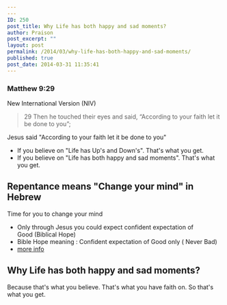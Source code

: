 ```yaml
---
---
ID: 250
post_title: Why Life has both happy and sad moments?
author: Praison
post_excerpt: ""
layout: post
permalink: /2014/03/why-life-has-both-happy-and-sad-moments/
published: true
post_date: 2014-03-31 11:35:41
---
```

<div>
<h3>Matthew 9:29</h3>
New International Version (NIV)

</div>
<div>
<blockquote>29 Then he touched their eyes and said, “According to your faith let it be done to you”;</blockquote>
Jesus said "According to your faith let it be done to you"
<ul>
	<li>If you believe on "Life has Up's and Down's". That's what you get.</li>
	<li>If you believe on "Life has both happy and sad moments". That's what you get.</li>
</ul>
<h2>Repentance means "Change your mind" in Hebrew</h2>
Time for you to change your mind
<ul>
	<li>Only through Jesus you could expect confident expectation of Good (Biblical Hope)</li>
	<li>Bible Hope meaning : Confident expectation of Good only ( Never Bad)</li>
	<li><a title="Hope : Biblical meaning" href="http://biblerevelation.org/2014/03/30/hope-biblical-meaning/" target="_blank" rel="noopener noreferrer">more info</a></li>
</ul>
<h2>Why Life has both happy and sad moments?</h2>
Because that's what you believe. That's what you have faith on. So that's what you get.

</div>